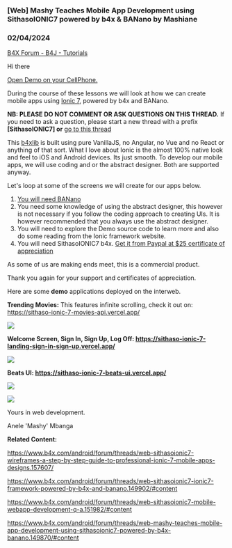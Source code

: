 ### [Web] Mashy Teaches Mobile App Development using SithasoIONIC7 powered by b4x & BANano by Mashiane
### 02/04/2024
[B4X Forum - B4J - Tutorials](https://www.b4x.com/android/forum/threads/149870/)

Hi there  
  
[Open Demo on your CellPhone.](https://sithaso-ionic.vercel.app/)  
  
During the course of these lessons we will look at how we can create mobile apps using [Ionic 7](https://ionicframework.com/), powered by b4x and BANano.  
  
**NB: PLEASE DO NOT COMMENT OR ASK QUESTIONS ON THIS THREAD.** If you need to ask a question, please start a new thread with a prefix **[SithasoIONIC7] or** [go to this thread](https://www.b4x.com/android/forum/threads/web-sithasoionic7-mobile-webapp-development-q-a.151982/)  
  
This [b4xlib](https://www.b4x.com/android/forum/threads/web-sithasoionic7-ionic7-framework-mobilekit-powered-by-b4x-and-banano.149902/#content) is built using pure VanillaJS, no Angular, no Vue and no React or anything of that sort. What I love about Ionic is the almost 100% native look and feel to iOS and Android devices. Its just smooth. To develop our mobile apps, we will use coding and or the abstract designer. Both are supported anyway.  
  
Let's loop at some of the screens we will create for our apps below.  
  
1. [You will need BANano](https://www.b4x.com/android/forum/threads/banano-website-app-pwa-library-with-abstract-designer-support.99740/#content)  
2. You need some knowledge of using the abstract designer, this however is not necessary if you follow the coding approach to creating UIs. It is however recommended that you always use the abstract designer.  
3. You will need to explore the Demo source code to learn more and also do some reading from the Ionic framework website.  
4. You will need SithasoIONIC7 b4x. [Get it from Paypal at $25 certificate of appreciation](https://paypal.me/anelembanga?country.x=ZA&locale.x=en_US)  
  
As some of us are making ends meet, this is a commercial product.  
  
Thank you again for your support and certificates of appreciation.  
  
Here are some **demo** applications deployed on the interweb.  
  
**Trending Movies:** This features infinite scrolling, check it out on: <https://sithaso-ionic-7-movies-api.vercel.app/>  
  
  
![](https://www.b4x.com/android/forum/attachments/145306)  
  
**Welcome Screen, Sign In, Sign Up, Log Off: <https://sithaso-ionic-7-landing-sign-in-sign-up.vercel.app/>**  
  
![](https://www.b4x.com/android/forum/attachments/145307)  
  
**Beats UI: <https://sithaso-ionic-7-beats-ui.vercel.app/>**  
  
![](https://www.b4x.com/android/forum/attachments/145308)  
  
![](https://www.b4x.com/android/forum/attachments/145459)  
  
Yours in web development.  
  
Anele 'Mashy' Mbanga  
  
**Related Content:**  
  
<https://www.b4x.com/android/forum/threads/web-sithasoionic7-wireframes-a-step-by-step-guide-to-professional-ionic-7-mobile-apps-designs.157607/>  
  
<https://www.b4x.com/android/forum/threads/web-sithasoionic7-ionic7-framework-powered-by-b4x-and-banano.149902/#content>  
  
<https://www.b4x.com/android/forum/threads/web-sithasoionic7-mobile-webapp-development-q-a.151982/#content>  
  
<https://www.b4x.com/android/forum/threads/web-mashy-teaches-mobile-app-development-using-sithasoionic7-powered-by-b4x-banano.149870/#content>
